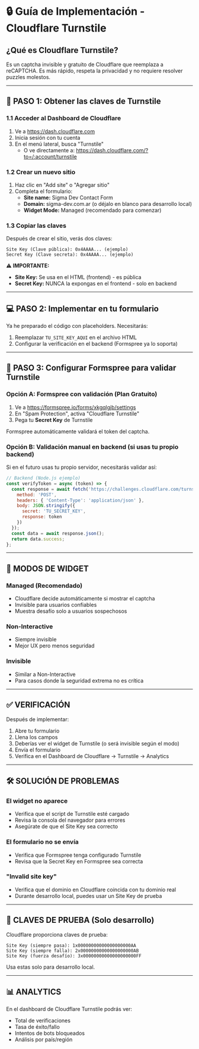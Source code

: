 # 🔒 Guía de Implementación - Cloudflare Turnstile

## ¿Qué es Cloudflare Turnstile?
Es un captcha invisible y gratuito de Cloudflare que reemplaza a reCAPTCHA. Es más rápido, respeta la privacidad y no requiere resolver puzzles molestos.

---

## 🚀 PASO 1: Obtener las claves de Turnstile

### 1.1 Acceder al Dashboard de Cloudflare
1. Ve a https://dash.cloudflare.com
2. Inicia sesión con tu cuenta
3. En el menú lateral, busca "Turnstile"
   - O ve directamente a: https://dash.cloudflare.com/?to=/:account/turnstile

### 1.2 Crear un nuevo sitio
1. Haz clic en "Add site" o "Agregar sitio"
2. Completa el formulario:
   - **Site name:** Sigma Dev Contact Form
   - **Domain:** sigma-dev.com.ar (o déjalo en blanco para desarrollo local)
   - **Widget Mode:** Managed (recomendado para comenzar)

### 1.3 Copiar las claves
Después de crear el sitio, verás dos claves:

```
Site Key (Clave pública): 0x4AAAA... (ejemplo)
Secret Key (Clave secreta): 0x4AAAA... (ejemplo)
```

⚠️ **IMPORTANTE:**
- **Site Key:** Se usa en el HTML (frontend) - es pública
- **Secret Key:** NUNCA la expongas en el frontend - solo en backend

---

## 💻 PASO 2: Implementar en tu formulario

Ya he preparado el código con placeholders. Necesitarás:

1. Reemplazar `TU_SITE_KEY_AQUI` en el archivo HTML
2. Configurar la verificación en el backend (Formspree ya lo soporta)

---

## 🔧 PASO 3: Configurar Formspree para validar Turnstile

### Opción A: Formspree con validación (Plan Gratuito)

1. Ve a https://formspree.io/forms/xkgqlgjb/settings
2. En "Spam Protection", activa "Cloudflare Turnstile"
3. Pega tu **Secret Key** de Turnstile

Formspree automáticamente validará el token del captcha.

### Opción B: Validación manual en backend (si usas tu propio backend)

Si en el futuro usas tu propio servidor, necesitarás validar así:

```javascript
// Backend (Node.js ejemplo)
const verifyToken = async (token) => {
  const response = await fetch('https://challenges.cloudflare.com/turnstile/v0/siteverify', {
    method: 'POST',
    headers: { 'Content-Type': 'application/json' },
    body: JSON.stringify({
      secret: 'TU_SECRET_KEY',
      response: token
    })
  });
  const data = await response.json();
  return data.success;
};
```

---

## 🎨 MODOS DE WIDGET

### Managed (Recomendado)
- Cloudflare decide automáticamente si mostrar el captcha
- Invisible para usuarios confiables
- Muestra desafío solo a usuarios sospechosos

### Non-Interactive
- Siempre invisible
- Mejor UX pero menos seguridad

### Invisible
- Similar a Non-Interactive
- Para casos donde la seguridad extrema no es crítica

---

## ✅ VERIFICACIÓN

Después de implementar:

1. Abre tu formulario
2. Llena los campos
3. Deberías ver el widget de Turnstile (o será invisible según el modo)
4. Envía el formulario
5. Verifica en el Dashboard de Cloudflare → Turnstile → Analytics

---

## 🛠️ SOLUCIÓN DE PROBLEMAS

### El widget no aparece
- Verifica que el script de Turnstile esté cargado
- Revisa la consola del navegador para errores
- Asegúrate de que el Site Key sea correcto

### El formulario no se envía
- Verifica que Formspree tenga configurado Turnstile
- Revisa que la Secret Key en Formspree sea correcta

### "Invalid site key"
- Verifica que el dominio en Cloudflare coincida con tu dominio real
- Durante desarrollo local, puedes usar un Site Key de prueba

---

## 🔑 CLAVES DE PRUEBA (Solo desarrollo)

Cloudflare proporciona claves de prueba:

```
Site Key (siempre pasa): 1x00000000000000000000AA
Site Key (siempre falla): 2x00000000000000000000AB
Site Key (fuerza desafío): 3x00000000000000000000FF
```

Usa estas solo para desarrollo local.

---

## 📊 ANALYTICS

En el dashboard de Cloudflare Turnstile podrás ver:
- Total de verificaciones
- Tasa de éxito/fallo
- Intentos de bots bloqueados
- Análisis por país/región
